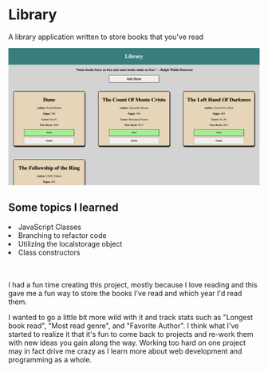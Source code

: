 # Library
A library application written to store books that you've read

![library-application](./books/library-example.jpg)

## Some topics I learned
<li>JavaScript Classes</li>
<li>Branching to refactor code</li>
<li>Utilizing the localstorage object</li>
<li>Class constructors</li>

<br></br>
I had a fun time creating this project, mostly because I love reading and this gave me a fun way to store the books I've read and which year I'd read them. 

I wanted to go a little bit more wild with it and track stats such as "Longest book read", "Most read genre", and "Favorite Author". I think what I've started to realize it that it's fun to come back to projects and re-work them with new ideas you gain along the way. Working too hard on one project may in fact drive me crazy as I learn more about web development and programming as a whole.

